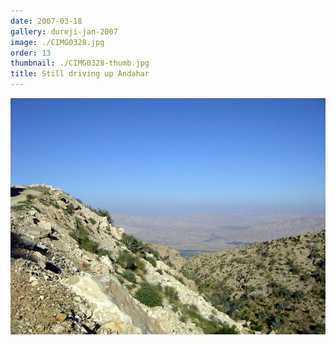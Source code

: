 ```yaml
---
date: 2007-03-18
gallery: dureji-jan-2007
image: ./CIMG0328.jpg
order: 13
thumbnail: ./CIMG0328-thumb.jpg
title: Still driving up Andahar
---
```


![Still driving up Andahar](./CIMG0328.jpg)